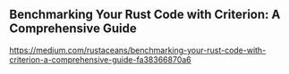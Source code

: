 ## Benchmarking Your Rust Code with Criterion: A Comprehensive Guide
https://medium.com/rustaceans/benchmarking-your-rust-code-with-criterion-a-comprehensive-guide-fa38366870a6
